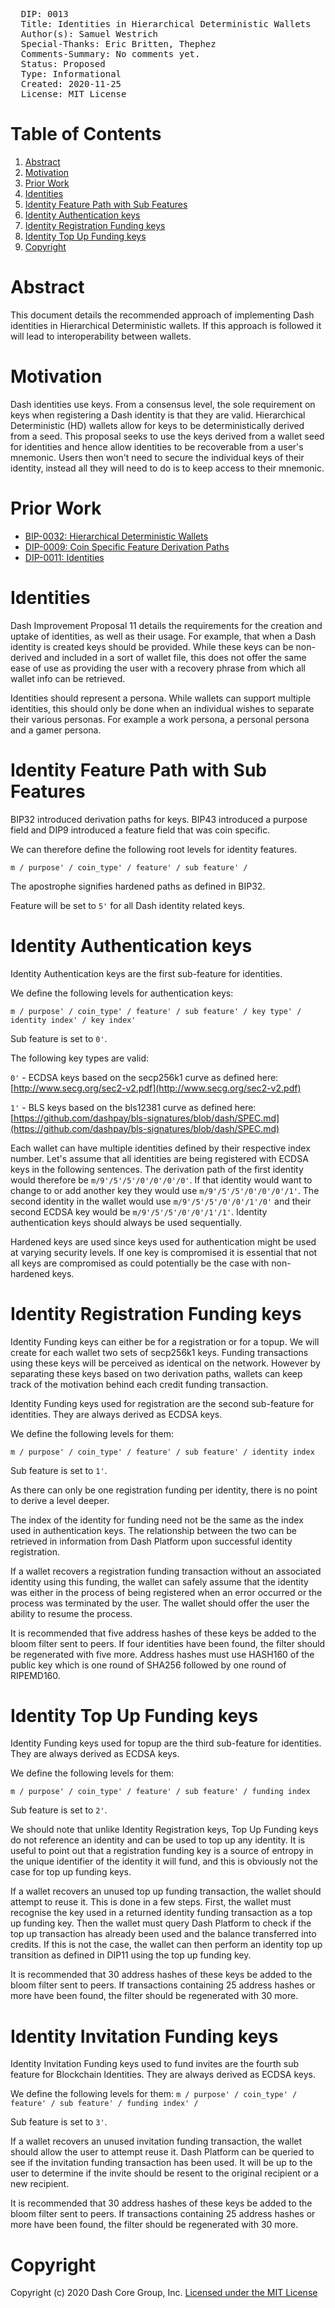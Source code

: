 <pre>
  DIP: 0013
  Title: Identities in Hierarchical Deterministic Wallets
  Author(s): Samuel Westrich
  Special-Thanks: Eric Britten, Thephez
  Comments-Summary: No comments yet.
  Status: Proposed
  Type: Informational
  Created: 2020-11-25
  License: MIT License
</pre>

# Table of Contents

1. [Abstract](#abstract)
1. [Motivation](#motivation)
1. [Prior Work](#prior-work)
1. [Identities](#identities)
1. [Identity Feature Path with Sub Features](#identity-feature-path-with-sub-features)
1. [Identity Authentication keys](#identity-authentication-keys)
1. [Identity Registration Funding keys](#identity-registration-funding-keys)
1. [Identity Top Up Funding keys](#identity-top-up-funding-keys)
1. [Copyright](#copyright)

# Abstract

This document details the recommended approach of implementing Dash identities in Hierarchical
Deterministic wallets. If this approach is followed it will lead to interoperability between
wallets.

# Motivation

Dash identities use keys. From a consensus level, the sole requirement on keys when registering a
Dash identity is that they are valid. Hierarchical Deterministic (HD) wallets allow for keys to be
deterministically derived from a seed. This proposal seeks to use the keys derived from a wallet
seed for identities and hence allow identities to be recoverable from a user's mnemonic. Users then
won't need to secure the individual keys of their identity, instead all they will need to do is to
keep access to their mnemonic.

# Prior Work

* [BIP-0032: Hierarchical Deterministic
  Wallets](https://github.com/bitcoin/bips/blob/master/bip-0032.mediawiki)
* [DIP-0009: Coin Specific Feature Derivation
  Paths](https://github.com/dashpay/dips/blob/master/dip-0009.md)
* [DIP-0011: Identities](https://github.com/dashpay/dips/blob/master/dip-0011.md)

# Identities

Dash Improvement Proposal 11 details the requirements for the creation and uptake of identities, as
well as their usage. For example, that when a Dash identity is created keys should be provided.
While these keys can be non-derived and included in a sort of wallet file, this does not offer the
same ease of use as providing the user with a recovery phrase from which all wallet info can be
retrieved.

Identities should represent a persona. While wallets can support multiple identities, this should
only be done when an individual wishes to separate their various personas. For example a work
persona, a personal persona and a gamer persona.

# Identity Feature Path with Sub Features

BIP32 introduced derivation paths for keys. BIP43 introduced a purpose field and DIP9 introduced a
feature field that was coin specific.

We can therefore define the following root levels for identity features.

`m / purpose' / coin_type' / feature' / sub feature' /`

The apostrophe signifies hardened paths as defined in BIP32.

Feature will be set to `5'` for all Dash identity related keys.

# Identity Authentication keys

Identity Authentication keys are the first sub-feature for identities.

We define the following levels for authentication keys:

`m / purpose' / coin_type' / feature' / sub feature' / key type' / identity index' / key index'`

Sub feature is set to `0'`.

The following key types are valid:

`0'` - ECDSA keys based on the secp256k1 curve as defined here:
[http://www.secg.org/sec2-v2.pdf](http://www.secg.org/sec2-v2.pdf)

`1'` - BLS keys based on the bls12381 curve as defined here:
[https://github.com/dashpay/bls-signatures/blob/dash/SPEC.md](https://github.com/dashpay/bls-signatures/blob/dash/SPEC.md)

Each wallet can have multiple identities defined by their respective index number. Let's assume that
all identities are being registered with ECDSA keys in the following sentences. The derivation path
of the first identity would therefore be `m/9'/5'/5'/0'/0'/0'/0'`. If that identity would want to
change to or add another key they would use `m/9'/5'/5'/0'/0'/0'/1'`. The second identity in the
wallet would use `m/9'/5'/5'/0'/0'/1'/0'` and their second ECDSA key would be
`m/9'/5'/5'/0'/0'/1'/1'`. Identity authentication keys should always be used sequentially.

Hardened keys are used since keys used for authentication might be used at varying security levels.
If one key is compromised it is essential that not all keys are compromised as could potentially be
the case with non-hardened keys.

# Identity Registration Funding keys

Identity Funding keys can either be for a registration or for a topup. We will create for each
wallet two sets of secp256k1 keys. Funding transactions using these keys will be perceived as
identical on the network. However by separating these keys based on two derivation paths, wallets
can keep track of the motivation behind each credit funding transaction.

Identity Funding keys used for registration are the second sub-feature for identities. They are
always derived as ECDSA keys.

We define the following levels for them:

`m / purpose' / coin_type' / feature' / sub feature' / identity index`

Sub feature is set to `1'`.

As there can only be one registration funding per identity, there is no point to derive a level
deeper.

The index of the identity for funding need not be the same as the index used in authentication keys.
The relationship between the two can be retrieved in information from Dash Platform upon successful
identity registration.

If a wallet recovers a registration funding transaction without an associated identity using this
funding, the wallet can safely assume that the identity was either in the process of being
registered when an error occurred or the process was terminated by the user. The wallet should offer
the user the ability to resume the process.

It is recommended that five address hashes of these keys be added to the bloom filter sent to peers.
If four identities have been found, the filter should be regenerated with five more. Address hashes
must use HASH160 of the public key which is one round of SHA256 followed by one round of RIPEMD160.

# Identity Top Up Funding keys

Identity Funding keys used for topup are the third sub-feature for identities. They are always
derived as ECDSA keys.

We define the following levels for them:

`m / purpose' / coin_type' / feature' / sub feature' / funding index`

Sub feature is set to `2'`.

We should note that unlike Identity Registration keys, Top Up Funding keys do not reference an
identity and can be used to top up any identity. It is useful to point out that a registration
funding key is a source of entropy in the unique identifier of the identity it will fund, and this
is obviously not the case for top up funding keys.

If a wallet recovers an unused top up funding transaction, the wallet should attempt to reuse it.
This is done in a few steps. First, the wallet must recognise the key used in a returned identity
funding transaction as a top up funding key. Then the wallet must query Dash Platform to check if
the top up transaction has already been used and the balance transferred into credits. If this is
not the case, the wallet can then perform an identity top up transition as defined in DIP11 using
the top up funding key.

It is recommended that 30 address hashes of these keys be added to the bloom filter sent to peers.
If transactions containing 25 address hashes or more have been found, the filter should be
regenerated with 30 more.


# Identity Invitation Funding keys

Identity Invitation Funding keys used to fund invites are the fourth sub feature for Blockchain Identities. They are always derived as ECDSA keys.

We define the following levels for them:
`m / purpose' / coin_type' / feature' / sub feature' / funding index' /` 

Sub feature is set to `3'`.

If a wallet recovers an unused invitation funding transaction, the wallet should allow the user to
attempt reuse it.  Dash Platform can be queried to see if the invitation funding transaction 
has been used.  It will be up to the user to determine if the invite should be resent to the original 
recipient or a new recipient.

It is recommended that 30 address hashes of these keys be added to the bloom filter sent to peers.
If transactions containing 25 address hashes or more have been found, the filter should be
regenerated with 30 more.

# Copyright

Copyright (c) 2020 Dash Core Group, Inc. [Licensed under the MIT
License](https://opensource.org/licenses/MIT)
